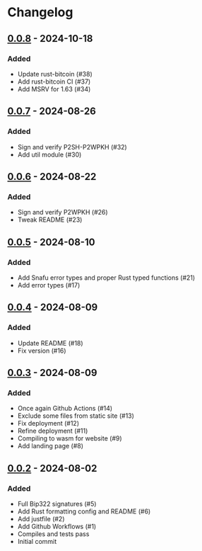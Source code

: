 Changelog
=========

[0.0.8](https://github.com/rust-bitcoin/bip322/releases/tag/0.0.8) - 2024-10-18
---------------------------------------------------------------------------

### Added 
- Update rust-bitcoin (#38)
- Add rust-bitcoin CI (#37)
- Add MSRV for 1.63 (#34)

[0.0.7](https://github.com/raphjaph/bip322/releases/tag/0.0.7) - 2024-08-26
---------------------------------------------------------------------------

### Added 
- Sign and verify P2SH-P2WPKH (#32)
- Add util module (#30)

[0.0.6](https://github.com/raphjaph/bip322/releases/tag/0.0.6) - 2024-08-22
---------------------------------------------------------------------------

### Added
- Sign and verify P2WPKH (#26)
- Tweak README (#23)

[0.0.5](https://github.com/raphjaph/bip322/releases/tag/0.0.5) - 2024-08-10
---------------------------------------------------------------------------

### Added
- Add Snafu error types and proper Rust typed functions (#21)
- Add error types (#17)

[0.0.4](https://github.com/raphjaph/bip322/releases/tag/0.0.4) - 2024-08-09
---------------------------------------------------------------------------

### Added
- Update README (#18)
- Fix version (#16)

[0.0.3](https://github.com/raphjaph/bip322/releases/tag/0.0.3) - 2024-08-09
---------------------------------------------------------------------------

### Added
- Once again Github Actions (#14)
- Exclude some files from static site (#13)
- Fix deployment (#12)
- Refine deployment (#11)
- Compiling to wasm for website (#9)
- Add landing page (#8)

[0.0.2](https://github.com/raphjaph/bip322/releases/tag/0.0.2) - 2024-08-02
---------------------------------------------------------------------------

### Added
- Full Bip322 signatures (#5)
- Add Rust formatting config and README (#6)
- Add justfile (#2)
- Add Github Workflows (#1)
- Compiles and tests pass
- Initial commit
